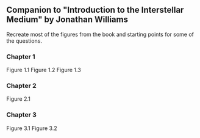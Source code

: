 ## Companion to "Introduction to the Interstellar Medium" by Jonathan Williams

Recreate most of the figures from the book and starting points for some of the questions.

### Chapter 1
Figure 1.1
Figure 1.2
Figure 1.3

### Chapter 2
Figure 2.1

### Chapter 3
Figure 3.1
Figure 3.2

